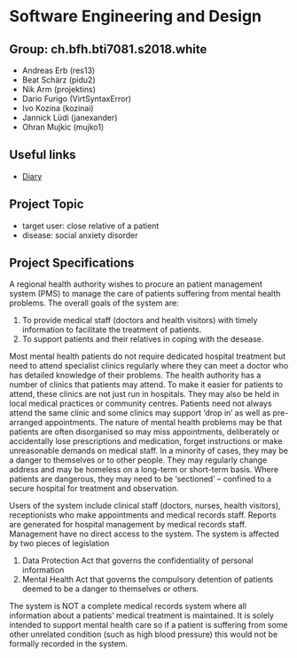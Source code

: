 # Software Engineering and Design

## Group: ch.bfh.bti7081.s2018.white
* Andreas Erb (res13)
* Beat Schärz (pidu2)
* Nik Arm (projektins)
* Dario Furigo (VirtSyntaxError)
* Ivo Kozina (kozinai)
* Jannick Lüdi (janexander)
* Ohran Mujkic (mujko1)

## Useful links
* [Diary](https://github.com/res13/ch.bfh.bti7081.s2018.white/blob/master/doc/diary.md)

## Project Topic
* target user: close relative of a patient
* disease: social anxiety disorder

## Project Specifications
A regional health authority wishes to procure an patient management system
(PMS) to manage the care of patients suffering from mental health problems. The
overall goals of the system are:

1. To provide medical staff (doctors and health visitors) with timely information
to facilitate the treatment of patients.
2. To support patients and their relatives in coping with the desease.

Most mental health patients do not require dedicated hospital treatment but need
to attend specialist clinics regularly where they can meet a doctor who has
detailed knowledge of their problems. The health authority has a number of
clinics that patients may attend. To make it easier for patients to attend, these
clinics are not just run in hospitals. They may also be held in local medical
practices or community centres. Patients need not always attend the same clinic
and some clinics may support ‘drop in’ as well as pre-arranged appointments.
The nature of mental health problems may be that patients are often
disorganised so may miss appointments, deliberately or accidentally lose
prescriptions and medication, forget instructions or make unreasonable demands
on medical staff. In a minority of cases, they may be a danger to themselves or to
other people. They may regularly change address and may be homeless on a
long-term or short-term basis. Where patients are dangerous, they may need to
be ‘sectioned’ – confined to a secure hospital for treatment and observation.

Users of the system include clinical staff (doctors, nurses, health visitors),
receptionists who make appointments and medical records staff. Reports are
generated for hospital management by medical records staff. Management have
no direct access to the system.
The system is affected by two pieces of legislation

1. Data Protection Act that governs the confidentiality of personal information
2. Mental Health Act that governs the compulsory detention of patients deemed
to be a danger to themselves or others.

The system is NOT a complete medical records system where all information
about a patients’ medical treatment is maintained. It is solely intended to support
mental health care so if a patient is suffering from some other unrelated
condition (such as high blood pressure) this would not be formally recorded in
the system.